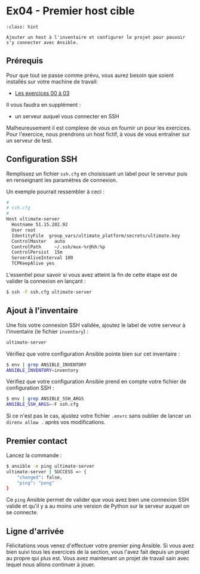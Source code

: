 # Ex04 - Premier host cible

```{admonition} Objectif
:class: hint

Ajouter un host à l'inventaire et configurer le projet pour pouvoir s'y connecter avec Ansible.
```

## Prérequis

Pour que tout se passe comme prévu, vous aurez besoin que soient installés sur votre machine de travail:

* [Les exercices 00 à 03](__index.md)

Il vous faudra en supplément :

* un serveur auquel vous connecter en SSH

Malheureusement il est complexe de vous en fournir un pour les exercices. Pour l'exercice, nous prendrons un host
fictif, à vous de vous entraîner sur un serveur de test.

## Configuration SSH

Remplissez un fichier `ssh.cfg` en choisissant un label pour le serveur puis en renseignant les paramètres de connexion.

Un exemple pourrait ressembler à ceci :

```bash
#
# ssh.cfg
#
Host ultimate-server
  Hostname 51.15.202.92
  User root
  IdentityFile  group_vars/ultimate_platform/secrets/ultimate.key
  ControlMaster   auto
  ControlPath     ~/.ssh/mux-%r@%h:%p
  ControlPersist  15m
  ServerAliveInterval 100
  TCPKeepAlive yes
```

L'essentiel pour savoir si vous avez atteint la fin de cette étape est de valider la connexion en lançant :

```bash session
$ ssh -F ssh.cfg ultimate-server
```

## Ajout à l'inventaire

Une fois votre connexion SSH validée, ajoutez le label de votre serveur à l'inventaire (le fichier `inventory`) :

```bash
ultimate-server
```

Vérifiez que votre configuration Ansible pointe bien sur cet inventaire :

```bash session
$ env | grep ANSIBLE_INVENTORY
ANSIBLE_INVENTORY=inventory
```

Vérifiez que votre configuration Ansible prend en compte votre fichier de configuration SSH :

```bash session
$ env | grep ANSIBLE_SSH_ARGS
ANSIBLE_SSH_ARGS=-F ssh.cfg
```

Si ce n'est pas le cas, ajustez votre fichier `.envrc` sans oublier de lancer un `direnv allow .` après vos modifications.


## Premier contact

Lancez la commande :

```bash session
$ ansible -m ping ultimate-server
ultimate-server | SUCCESS => {
    "changed": false,
    "ping": "pong"
}
```

Ce `ping` Ansible permet de valider que vous avez bien une connexion SSH valide et qu'il y a au moins une version de Python
sur le serveur auquel on se connecte.

## Ligne d'arrivée

Félicitations vous venez d'effectuer votre premier ping Ansible. Si vous avez bien suivi tous les exercices de la section, vous
l'avez fait depuis un projet au propre qui plus est. Vous avez maintenant un projet de travail sain avec lequel 
nous allons continuer à jouer.
